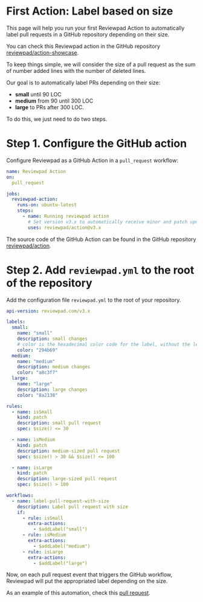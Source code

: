 # First Action: Label based on size

This page will help you run your first Reviewpad Action to automatically label pull requests in a GitHub repository depending on their size.

You can check this Reviewpad action in the GitHub repository [reviewpad/action-showcase](https://github.com/reviewpad/action-showcase).

To keep things simple, we will consider the size of a pull request as the sum of number added lines with the number of deleted lines.

Our goal is to automatically label PRs depending on their size:

- **small** until 90 LOC
- **medium** from 90 until 300 LOC 
- **large** to PRs after 300 LOC.

To do this, we just need to do two steps.

Step 1. Configure the GitHub action
===================================

Configure Reviewpad as a GitHub Action in a `pull_request` workflow:

```yaml
name: Reviewpad Action
on:
  pull_request

jobs:
  reviewpad-action:
    runs-on: ubuntu-latest
    steps:
      - name: Running reviewpad action
        # Set version v3.x to automatically receive minor and patch updates
        uses: reviewpad/action@v3.x
```

The source code of the GitHub Action can be found in the GitHub repository [reviewpad/action](https://github.com/reviewpad/action).

Step 2. Add `reviewpad.yml` to the root of the repository
=========================================================

Add the configuration file `reviewpad.yml` to the root of your repository.

```yaml
api-version: reviewpad.com/v3.x

labels:
  small:
    name: "small"
    description: small changes
    # color is the hexadecimal color code for the label, without the leading #.
    color: "294b69"
  medium:
    name: "medium"
    description: medium changes
    color: "a8c3f7"
  large:
    name: "large"
    description: large changes
    color: "8a2138"

rules:
  - name: isSmall
    kind: patch
    description: small pull request
    spec: $size() <= 30

  - name: isMedium
    kind: patch
    description: medium-sized pull request
    spec: $size() > 30 && $size() <= 100

  - name: isLarge
    kind: patch
    description: large-sized pull request
    spec: $size() > 100

workflows:
  - name: label-pull-request-with-size
    description: Label pull request with size
    if:
      - rule: isSmall
        extra-actions:
          - $addLabel("small")
      - rule: isMedium
        extra-actions:
          - $addLabel("medium")
      - rule: isLarge
        extra-actions:
          - $addLabel("large")
```

Now, on each pull request event that triggers the GitHub workflow, Reviewpad will put the appropriated label depending on the size.

As an example of this automation, check this [pull request](https://github.com/reviewpad/action-showcase/pull/20).